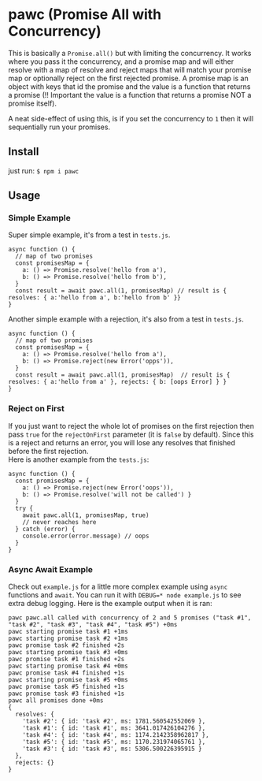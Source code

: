 # pawc (Promise All with Concurrency)

This is basically a `Promise.all()` but with limiting the concurrency.  It works where you pass it the 
concurrency, and a promise map and will either resolve with a map of resolve and reject maps that will
match your promise map or optionally reject on the first rejected promise.  A promise map is an object
with keys that id the promise and the value is a function that returns a promise (!! Important the 
value is a function that returns a promise NOT a promise itself).

A neat side-effect of using this, is if you set the concurrency to `1` then it will sequentially run
your promises.

## Install

just run: `$ npm i pawc`

## Usage

### Simple Example

Super simple example, it's from a test in `tests.js`.

```
async function () {
  // map of two promises
  const promisesMap = {
    a: () => Promise.resolve('hello from a'),
    b: () => Promise.resolve('hello from b'),
  }
  const result = await pawc.all(1, promisesMap) // result is { resolves: { a:'hello from a', b:'hello from b' }}
}
```

Another simple example with a rejection, it's also from a test in `tests.js`.

```
async function () {
  // map of two promises
  const promisesMap = {
    a: () => Promise.resolve('hello from a'),
    b: () => Promise.reject(new Error('opps')),
  }
  const result = await pawc.all(1, promisesMap)  // result is { resolves: { a:'hello from a' }, rejects: { b: [oops Error] } }
}
```
### Reject on First

If you just want to reject the whole lot of promises on the first rejection then pass `true`
for the `rejectOnFirst` parameter (it is `false` by default).  Since this is a reject and
returns an error, you will lose any resolves that finished before the first rejection.  
Here is another example from the `tests.js`:

```
async function () {
  const promisesMap = {
    a: () => Promise.reject(new Error('oops')),
    b: () => Promise.resolve('will not be called') }
  }
  try {
    await pawc.all(1, promisesMap, true)
    // never reaches here
  } catch (error) {
    console.error(error.message) // oops
  }
}
```

### Async Await Example

Check out `example.js` for a little more complex example  using `async` functions and `await`.
You can run it with `DEBUG=* node example.js` to see extra debug logging.  Here is the example
output when it is ran:

```
pawc pawc.all called with concurrency of 2 and 5 promises ("task #1", "task #2", "task #3", "task #4", "task #5") +0ms
pawc starting promise task #1 +1ms
pawc starting promise task #2 +1ms
pawc promise task #2 finished +2s
pawc starting promise task #3 +0ms
pawc promise task #1 finished +2s
pawc starting promise task #4 +0ms
pawc promise task #4 finished +1s
pawc starting promise task #5 +0ms
pawc promise task #5 finished +1s
pawc promise task #3 finished +1s
pawc all promises done +0ms
{
  resolves: {
    'task #2': { id: 'task #2', ms: 1781.560542552069 },
    'task #1': { id: 'task #1', ms: 3641.017426104276 },
    'task #4': { id: 'task #4', ms: 1174.2142358962817 },
    'task #5': { id: 'task #5', ms: 1170.231974065761 },
    'task #3': { id: 'task #3', ms: 5306.500226395915 }
  },
  rejects: {}
}
```